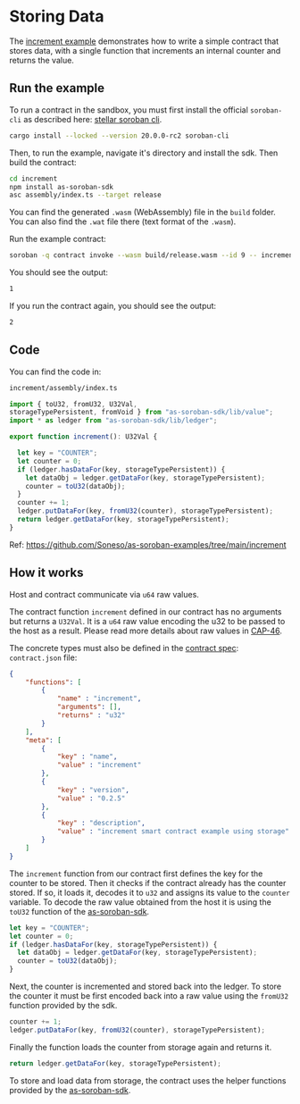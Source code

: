 # Storing Data

The [increment example](https://github.com/Soneso/as-soroban-examples/tree/main/increment) demonstrates how to write a simple contract that stores data, with a single function that increments an internal counter and returns the value.


## Run the example

To run a contract in the sandbox, you must first install the official `soroban-cli` as described here: [stellar soroban cli](https://github.com/stellar/soroban-cli).

```sh
cargo install --locked --version 20.0.0-rc2 soroban-cli
```

Then, to run the example, navigate it's directory and install the sdk. Then build the contract:

```sh
cd increment
npm install as-soroban-sdk
asc assembly/index.ts --target release
```

You can find the generated `.wasm` (WebAssembly) file in the `build` folder. You can also find the `.wat` file there (text format of the `.wasm`).

Run the example contract:

```sh
soroban -q contract invoke --wasm build/release.wasm --id 9 -- increment
```

You should see the output:
```sh
1
```

If you run the contract again, you should see the output:
```sh
2
```

## Code

You can find the code in:

```sh
increment/assembly/index.ts
```

```typescript
import { toU32, fromU32, U32Val, 
storageTypePersistent, fromVoid } from "as-soroban-sdk/lib/value";
import * as ledger from "as-soroban-sdk/lib/ledger";

export function increment(): U32Val {

  let key = "COUNTER";
  let counter = 0;
  if (ledger.hasDataFor(key, storageTypePersistent)) {
    let dataObj = ledger.getDataFor(key, storageTypePersistent);
    counter = toU32(dataObj);
  }
  counter += 1;
  ledger.putDataFor(key, fromU32(counter), storageTypePersistent);
  return ledger.getDataFor(key, storageTypePersistent);
}
```

Ref: https://github.com/Soneso/as-soroban-examples/tree/main/increment

## How it works

Host and contract communicate via `u64` raw values. 

The contract function `increment` defined in our contract has no arguments but returns a `U32Val`. It is a `u64` raw value encoding the u32 to be passed to the host as a result. Please read more details about raw values in [CAP-46](https://github.com/stellar/stellar-protocol/blob/master/core/cap-0046.md#host-value-type).

The concrete types must also be defined in the [contract spec](https://github.com/Soneso/as-soroban-sdk#understanding-contract-metadata): `contract.json` file:

```json
{
    "functions": [
        {
            "name" : "increment",
            "arguments": [],
            "returns" : "u32"
        }
    ],
    "meta": [
        {
            "key" : "name",
            "value" : "increment"
        },
        {
            "key" : "version",
            "value" : "0.2.5"
        },
        {
            "key" : "description",
            "value" : "increment smart contract example using storage"
        }
    ]
}
```

The `increment` function from our contract first defines the key for the counter to be stored. Then it checks if the contract already has the counter stored. If so,
it loads it, decodes it to `u32` and assigns its value to the `counter` variable. To decode the raw value obtained from the host it is using the `toU32` function of the [as-soroban-sdk](https://github.com/Soneso/as-soroban-sdk).

```typescript
let key = "COUNTER";
let counter = 0;
if (ledger.hasDataFor(key, storageTypePersistent)) {
  let dataObj = ledger.getDataFor(key, storageTypePersistent);
  counter = toU32(dataObj);
}
```

Next, the counter is incremented and stored back into the ledger. To store the counter it must be first encoded back into a raw value using the `fromU32` function provided by the sdk.

```typescript
counter += 1;
ledger.putDataFor(key, fromU32(counter), storageTypePersistent);
```

Finally the function loads the counter from storage again and returns it.

```typescript
return ledger.getDataFor(key, storageTypePersistent);
```
To store and load data from storage, the contract uses the helper functions provided by the [as-soroban-sdk](https://github.com/Soneso/as-soroban-sdk).